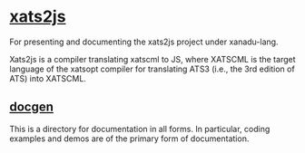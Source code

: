 # [xats2js](https://github.com/xanadu-lang/xats2js.git)

For presenting and documenting
the xats2js project under xanadu-lang.

Xats2js is a compiler translating xatscml to JS, where XATSCML
is the target language of the xatsopt compiler for translating
ATS3 (i.e., the 3rd edition of ATS) into XATSCML.

## [docgen](./docgen)

This is a directory for documentation in all forms. In particular,
coding examples and demos are of the primary form of documentation.